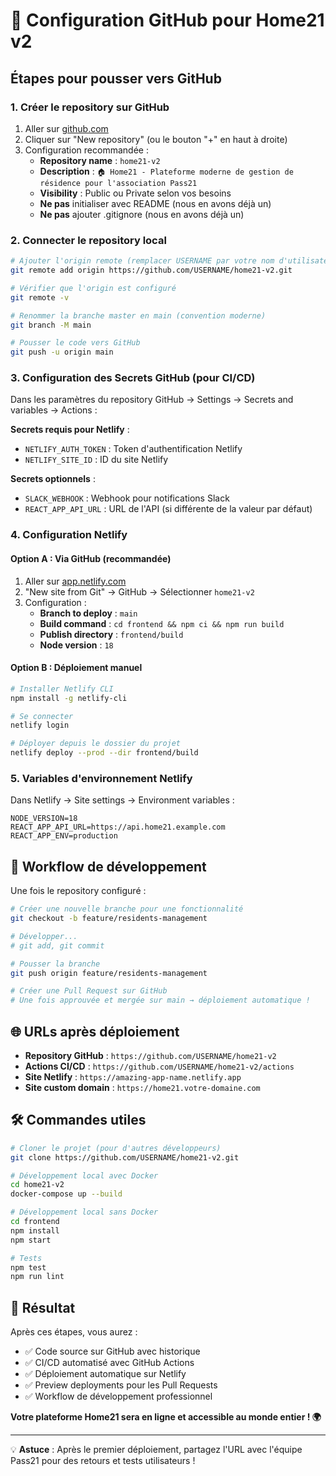 # 🚀 Configuration GitHub pour Home21 v2

## Étapes pour pousser vers GitHub

### 1. Créer le repository sur GitHub

1. Aller sur [github.com](https://github.com)
2. Cliquer sur "New repository" (ou le bouton "+" en haut à droite)
3. Configuration recommandée :
   - **Repository name** : `home21-v2`
   - **Description** : `🏠 Home21 - Plateforme moderne de gestion de résidence pour l'association Pass21`
   - **Visibility** : Public ou Private selon vos besoins
   - **Ne pas** initialiser avec README (nous en avons déjà un)
   - **Ne pas** ajouter .gitignore (nous en avons déjà un)

### 2. Connecter le repository local

```bash
# Ajouter l'origin remote (remplacer USERNAME par votre nom d'utilisateur GitHub)
git remote add origin https://github.com/USERNAME/home21-v2.git

# Vérifier que l'origin est configuré
git remote -v

# Renommer la branche master en main (convention moderne)
git branch -M main

# Pousser le code vers GitHub
git push -u origin main
```

### 3. Configuration des Secrets GitHub (pour CI/CD)

Dans les paramètres du repository GitHub → Settings → Secrets and variables → Actions :

**Secrets requis pour Netlify** :
- `NETLIFY_AUTH_TOKEN` : Token d'authentification Netlify
- `NETLIFY_SITE_ID` : ID du site Netlify

**Secrets optionnels** :
- `SLACK_WEBHOOK` : Webhook pour notifications Slack
- `REACT_APP_API_URL` : URL de l'API (si différente de la valeur par défaut)

### 4. Configuration Netlify

#### Option A : Via GitHub (recommandée)
1. Aller sur [app.netlify.com](https://app.netlify.com)
2. "New site from Git" → GitHub → Sélectionner `home21-v2`
3. Configuration :
   - **Branch to deploy** : `main`
   - **Build command** : `cd frontend && npm ci && npm run build`
   - **Publish directory** : `frontend/build`
   - **Node version** : `18`

#### Option B : Déploiement manuel
```bash
# Installer Netlify CLI
npm install -g netlify-cli

# Se connecter
netlify login

# Déployer depuis le dossier du projet
netlify deploy --prod --dir frontend/build
```

### 5. Variables d'environnement Netlify

Dans Netlify → Site settings → Environment variables :

```
NODE_VERSION=18
REACT_APP_API_URL=https://api.home21.example.com
REACT_APP_ENV=production
```

## 🔄 Workflow de développement

Une fois le repository configuré :

```bash
# Créer une nouvelle branche pour une fonctionnalité
git checkout -b feature/residents-management

# Développer...
# git add, git commit

# Pousser la branche
git push origin feature/residents-management

# Créer une Pull Request sur GitHub
# Une fois approuvée et mergée sur main → déploiement automatique !
```

## 🌐 URLs après déploiement

- **Repository GitHub** : `https://github.com/USERNAME/home21-v2`
- **Actions CI/CD** : `https://github.com/USERNAME/home21-v2/actions`
- **Site Netlify** : `https://amazing-app-name.netlify.app`
- **Site custom domain** : `https://home21.votre-domaine.com`

## 🛠️ Commandes utiles

```bash
# Cloner le projet (pour d'autres développeurs)
git clone https://github.com/USERNAME/home21-v2.git

# Développement local avec Docker
cd home21-v2
docker-compose up --build

# Développement local sans Docker
cd frontend
npm install
npm start

# Tests
npm test
npm run lint
```

## 🎉 Résultat

Après ces étapes, vous aurez :

- ✅ Code source sur GitHub avec historique
- ✅ CI/CD automatisé avec GitHub Actions
- ✅ Déploiement automatique sur Netlify
- ✅ Preview deployments pour les Pull Requests
- ✅ Workflow de développement professionnel

**Votre plateforme Home21 sera en ligne et accessible au monde entier ! 🌍**

---

💡 **Astuce** : Après le premier déploiement, partagez l'URL avec l'équipe Pass21 pour des retours et tests utilisateurs !